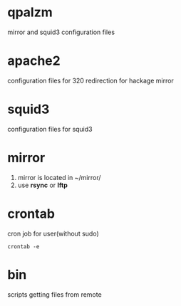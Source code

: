 qpalzm
======

mirror and squid3 configuration files


apache2
=======

configuration files for 320 redirection for hackage mirror

squid3
======

configuration files for squid3

mirror
======

1. mirror is located in ~/mirror/
2. use **rsync** or **lftp**

crontab
=======

cron job for user(without sudo)
```
crontab -e
```

bin
===

scripts getting files from remote

